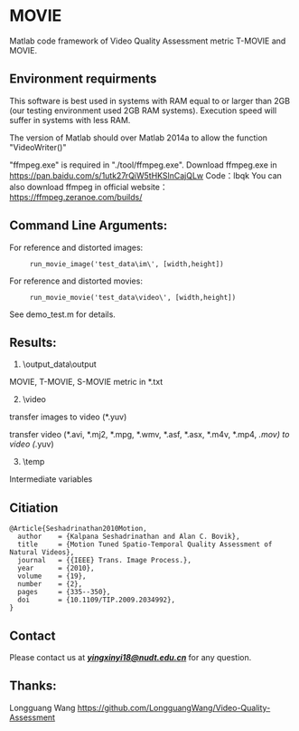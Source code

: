 # MOVIE 
Matlab code framework of Video Quality Assessment metric T-MOVIE and MOVIE.

## Environment requirments
This software is best used in systems with RAM equal to or larger than 2GB (our testing environment used 2GB RAM systems). Execution speed will suffer in systems with less RAM.

The version of Matlab should over Matlab 2014a to allow the function "VideoWriter()"

"ffmpeg.exe" is required in "./tool/ffmpeg.exe".  Download ffmpeg.exe in https://pan.baidu.com/s/1utk27rQiW5tHKSlnCajQLw   Code：lbqk
You can also download ffmpeg in official website：https://ffmpeg.zeranoe.com/builds/

## Command Line Arguments:
For reference and distorted images:

         run_movie_image('test_data\im\', [width,height])

For reference and distorted movies:

         run_movie_movie('test_data\video\', [width,height])

See demo_test.m for details.

## Results:
1. \output_data\output

MOVIE, T-MOVIE, S-MOVIE metric in *.txt

2. \video

transfer images to video (*.yuv)

transfer video (*.avi, *.mj2, *.mpg, *.wmv, *.asf, *.asx, *.m4v, *.mp4, *.mov) to video (*.yuv)

3. \temp

Intermediate variables

## Citiation
```
@Article{Seshadrinathan2010Motion,
  author    = {Kalpana Seshadrinathan and Alan C. Bovik},
  title     = {Motion Tuned Spatio-Temporal Quality Assessment of Natural Videos},
  journal   = {{IEEE} Trans. Image Process.},
  year      = {2010},
  volume    = {19},
  number    = {2},
  pages     = {335--350},
  doi       = {10.1109/TIP.2009.2034992},
}
```

## Contact
Please contact us at ***yingxinyi18@nudt.edu.cn*** for any question.

## Thanks:
Longguang Wang   https://github.com/LongguangWang/Video-Quality-Assessment
